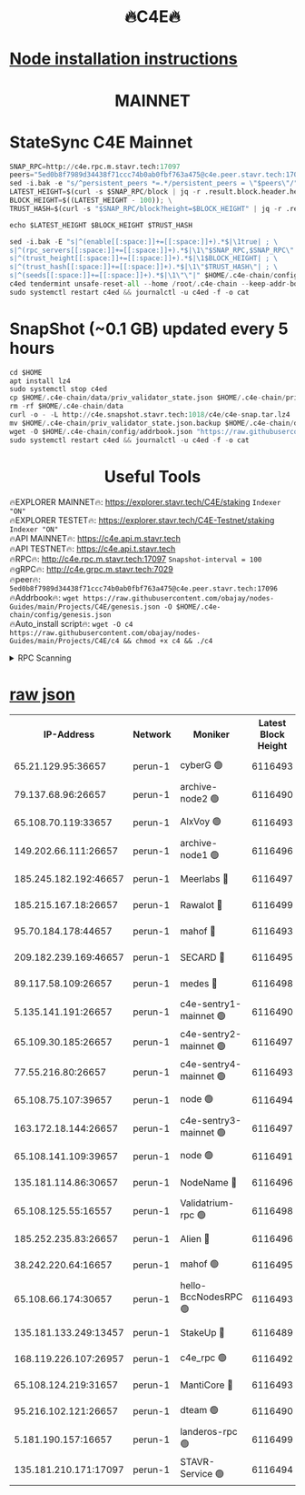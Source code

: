 <h1 align="center"> 🔥C4E🔥</h1>

[Node installation instructions](https://github.com/obajay/nodes-Guides/tree/main/Projects/C4E)
=

<h1 align="center"> MAINNET</h1>

# StateSync C4E Mainnet
```python
SNAP_RPC=http://c4e.rpc.m.stavr.tech:17097
peers="5ed0b8f7989d34438f71ccc74b0ab0fbf763a475@c4e.peer.stavr.tech:17096"
sed -i.bak -e "s/^persistent_peers *=.*/persistent_peers = \"$peers\"/" $HOME/.c4e-chain/config/config.toml
LATEST_HEIGHT=$(curl -s $SNAP_RPC/block | jq -r .result.block.header.height); \
BLOCK_HEIGHT=$((LATEST_HEIGHT - 100)); \
TRUST_HASH=$(curl -s "$SNAP_RPC/block?height=$BLOCK_HEIGHT" | jq -r .result.block_id.hash)

echo $LATEST_HEIGHT $BLOCK_HEIGHT $TRUST_HASH

sed -i.bak -E "s|^(enable[[:space:]]+=[[:space:]]+).*$|\1true| ; \
s|^(rpc_servers[[:space:]]+=[[:space:]]+).*$|\1\"$SNAP_RPC,$SNAP_RPC\"| ; \
s|^(trust_height[[:space:]]+=[[:space:]]+).*$|\1$BLOCK_HEIGHT| ; \
s|^(trust_hash[[:space:]]+=[[:space:]]+).*$|\1\"$TRUST_HASH\"| ; \
s|^(seeds[[:space:]]+=[[:space:]]+).*$|\1\"\"|" $HOME/.c4e-chain/config/config.toml
c4ed tendermint unsafe-reset-all --home /root/.c4e-chain --keep-addr-book
sudo systemctl restart c4ed && journalctl -u c4ed -f -o cat
```
# SnapShot (~0.1 GB) updated every 5 hours
```python
cd $HOME
apt install lz4
sudo systemctl stop c4ed
cp $HOME/.c4e-chain/data/priv_validator_state.json $HOME/.c4e-chain/priv_validator_state.json.backup
rm -rf $HOME/.c4e-chain/data
curl -o - -L http://c4e.snapshot.stavr.tech:1018/c4e/c4e-snap.tar.lz4 | lz4 -c -d - | tar -x -C $HOME/.c4e-chain --strip-components 2
mv $HOME/.c4e-chain/priv_validator_state.json.backup $HOME/.c4e-chain/data/priv_validator_state.json
wget -O $HOME/.c4e-chain/config/addrbook.json "https://raw.githubusercontent.com/obajay/nodes-Guides/main/Projects/C4E/addrbook.json"
sudo systemctl restart c4ed && journalctl -u c4ed -f -o cat
```
 <h1 align="center"> Useful Tools</h1>

🔥EXPLORER MAINNET🔥:  https://explorer.stavr.tech/C4E/staking            `Indexer "ON"` \
🔥EXPLORER TESTET🔥:   https://explorer.stavr.tech/C4E-Testnet/staking     `Indexer "ON"` \
🔥API MAINNET🔥:       https://c4e.api.m.stavr.tech \
🔥API TESTNET🔥:       https://c4e.api.t.stavr.tech \
🔥RPC🔥:               http://c4e.rpc.m.stavr.tech:17097                  `Snapshot-interval = 100` \
🔥gRPC🔥:              http://c4e.grpc.m.stavr.tech:7029 \
🔥peer🔥:              `5ed0b8f7989d34438f71ccc74b0ab0fbf763a475@c4e.peer.stavr.tech:17096` \
🔥Addrbook🔥:    ```wget https://raw.githubusercontent.com/obajay/nodes-Guides/main/Projects/C4E/genesis.json -O $HOME/.c4e-chain/config/genesis.json``` \
🔥Auto_install script🔥: ```wget -O c4 https://raw.githubusercontent.com/obajay/nodes-Guides/main/Projects/C4E/c4 && chmod +x c4 && ./c4```





<details>
<summary>RPC Scanning</summary>

<h2 align="center"> We scan nodes in real time every 4 hours. And we provide the final result of RPC endpoints.
We cannot influence the operation of these nodes in any way. </h2>


```python
If Voting Power is higher than 0 --> then the Node is a validator of the network and may be subject to attack and be a potential threat to the chain.
```
```python
We marked such validators with a red symbol
```

</details>

[raw json](https://rpc-check.c4e.stavr.tech/c4e/rpc-c4e-result.json)
=



<table><tr><th>IP-Address</th><th>Network</th><th>Moniker</th><th>Latest Block Height</th><th>Earliest Block Height</th><th>Catching Up</th><th>Voting Power</th><th>Scan Time</th></tr><tr><td>65.21.129.95:36657</td><td>perun-1</td><td>cyberG 🟢</td><td>6116493</td><td>0</td><td>False</td><td>0</td><td>2023-12-02T21:07:30.783407115UTC</td></tr><tr><td>79.137.68.96:26657</td><td>perun-1</td><td>archive-node2 🟢</td><td>6116490</td><td>1</td><td>False</td><td>0</td><td>2023-12-02T21:07:13.814918535UTC</td></tr><tr><td>65.108.70.119:33657</td><td>perun-1</td><td>AlxVoy 🟢</td><td>6116493</td><td>1</td><td>False</td><td>0</td><td>2023-12-02T21:07:30.471599676UTC</td></tr><tr><td>149.202.66.111:26657</td><td>perun-1</td><td>archive-node1 🟢</td><td>6116496</td><td>1</td><td>False</td><td>0</td><td>2023-12-02T21:07:47.193446621UTC</td></tr><tr><td>185.245.182.192:46657</td><td>perun-1</td><td>Meerlabs 🔴</td><td>6116497</td><td>1051501</td><td>False</td><td>493550</td><td>2023-12-02T21:07:52.969176075UTC</td></tr><tr><td>185.215.167.18:26657</td><td>perun-1</td><td>Rawalot 🔴</td><td>6116499</td><td>1090501</td><td>False</td><td>579034</td><td>2023-12-02T21:08:05.256239231UTC</td></tr><tr><td>95.70.184.178:44657</td><td>perun-1</td><td>mahof 🔴</td><td>6116493</td><td>2342001</td><td>False</td><td>1357006</td><td>2023-12-02T21:07:29.723185863UTC</td></tr><tr><td>209.182.239.169:46657</td><td>perun-1</td><td>SECARD 🔴</td><td>6116495</td><td>2616101</td><td>False</td><td>675729</td><td>2023-12-02T21:07:44.430316124UTC</td></tr><tr><td>89.117.58.109:26657</td><td>perun-1</td><td>medes 🔴</td><td>6116498</td><td>2826001</td><td>False</td><td>471345</td><td>2023-12-02T21:08:00.101654043UTC</td></tr><tr><td>5.135.141.191:26657</td><td>perun-1</td><td>c4e-sentry1-mainnet 🟢</td><td>6116490</td><td>4267001</td><td>False</td><td>0</td><td>2023-12-02T21:07:12.953407916UTC</td></tr><tr><td>65.109.30.185:26657</td><td>perun-1</td><td>c4e-sentry2-mainnet 🟢</td><td>6116497</td><td>5186001</td><td>False</td><td>0</td><td>2023-12-02T21:07:52.659012262UTC</td></tr><tr><td>77.55.216.80:26657</td><td>perun-1</td><td>c4e-sentry4-mainnet 🟢</td><td>6116493</td><td>5187001</td><td>False</td><td>0</td><td>2023-12-02T21:07:30.132636269UTC</td></tr><tr><td>65.108.75.107:39657</td><td>perun-1</td><td>node 🟢</td><td>6116494</td><td>5198801</td><td>False</td><td>0</td><td>2023-12-02T21:07:33.581299783UTC</td></tr><tr><td>163.172.18.144:26657</td><td>perun-1</td><td>c4e-sentry3-mainnet 🟢</td><td>6116497</td><td>5286001</td><td>False</td><td>0</td><td>2023-12-02T21:07:53.562894028UTC</td></tr><tr><td>65.108.141.109:39657</td><td>perun-1</td><td>node 🟢</td><td>6116491</td><td>5303301</td><td>False</td><td>0</td><td>2023-12-02T21:07:16.241621946UTC</td></tr><tr><td>135.181.114.86:30657</td><td>perun-1</td><td>NodeName 🔴</td><td>6116496</td><td>5508301</td><td>False</td><td>333717</td><td>2023-12-02T21:07:47.606634494UTC</td></tr><tr><td>65.108.125.55:16557</td><td>perun-1</td><td>Validatrium-rpc 🟢</td><td>6116498</td><td>5551301</td><td>False</td><td>0</td><td>2023-12-02T21:08:02.543737974UTC</td></tr><tr><td>185.252.235.83:26657</td><td>perun-1</td><td>Alien 🔴</td><td>6116496</td><td>5736001</td><td>False</td><td>380508</td><td>2023-12-02T21:07:47.977786180UTC</td></tr><tr><td>38.242.220.64:16657</td><td>perun-1</td><td>mahof 🟢</td><td>6116495</td><td>5980001</td><td>False</td><td>0</td><td>2023-12-02T21:07:44.797296727UTC</td></tr><tr><td>65.108.66.174:30657</td><td>perun-1</td><td>hello-BccNodesRPC 🟢</td><td>6116493</td><td>5985401</td><td>False</td><td>0</td><td>2023-12-02T21:07:31.097809157UTC</td></tr><tr><td>135.181.133.249:13457</td><td>perun-1</td><td>StakeUp 🔴</td><td>6116489</td><td>6015001</td><td>False</td><td>1357007</td><td>2023-12-02T21:07:04.328755063UTC</td></tr><tr><td>168.119.226.107:26957</td><td>perun-1</td><td>c4e_rpc 🟢</td><td>6116492</td><td>6016492</td><td>False</td><td>0</td><td>2023-12-02T21:07:22.608942747UTC</td></tr><tr><td>65.108.124.219:31657</td><td>perun-1</td><td>MantiCore 🔴</td><td>6116493</td><td>6016493</td><td>False</td><td>837469</td><td>2023-12-02T21:07:29.211336478UTC</td></tr><tr><td>95.216.102.121:26657</td><td>perun-1</td><td>dteam 🟢</td><td>6116490</td><td>6102001</td><td>False</td><td>0</td><td>2023-12-02T21:07:13.396661803UTC</td></tr><tr><td>5.181.190.157:16657</td><td>perun-1</td><td>landeros-rpc 🟢</td><td>6116499</td><td>6106001</td><td>False</td><td>0</td><td>2023-12-02T21:08:04.936313689UTC</td></tr><tr><td>135.181.210.171:17097</td><td>perun-1</td><td>STAVR-Service 🟢</td><td>6116494</td><td>6115001</td><td>False</td><td>0</td><td>2023-12-02T21:07:35.971154355UTC</td></tr></table>
